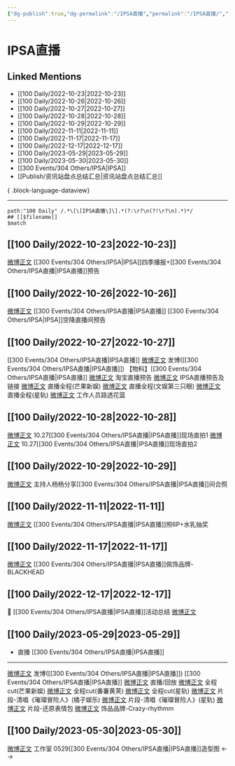 ```yaml
---
{"dg-publish":true,"dg-permalink":"/IPSA直播","permalink":"/IPSA直播/","title":"IPSA直播","tags":[null],"created":"2022-11-08T23:39:07.000+08:00","updated":"2023-05-31T16:04:14.819+08:00"}
---
```


# IPSA直播

## Linked Mentions
- [[100 Daily/2022-10-23\|2022-10-23]]
- [[100 Daily/2022-10-26\|2022-10-26]]
- [[100 Daily/2022-10-27\|2022-10-27]]
- [[100 Daily/2022-10-28\|2022-10-28]]
- [[100 Daily/2022-10-29\|2022-10-29]]
- [[100 Daily/2022-11-11\|2022-11-11]]
- [[100 Daily/2022-11-17\|2022-11-17]]
- [[100 Daily/2022-12-17\|2022-12-17]]
- [[100 Daily/2023-05-29\|2023-05-29]]
- [[100 Daily/2023-05-30\|2023-05-30]]
- [[300 Events/304 Others/IPSA\|IPSA]]
- [[Publish/资讯站盘点总结汇总\|资讯站盘点总结汇总]]

{ .block-language-dataview}

---

```expander
path:"100 Daily" /.*\[\[IPSA直播\]\].*(?:\r?\n(?!\r?\n).*)*/
## [[$filename]]
$match
```
## [[100 Daily/2022-10-23\|2022-10-23]]
[微博正文](http://weibo.com/1851789841/MbBT6AZhe) [[300 Events/304 Others/IPSA\|IPSA]]四季播报+[[300 Events/304 Others/IPSA直播\|IPSA直播]]预告
## [[100 Daily/2022-10-26\|2022-10-26]]
[微博正文](http://weibo.com/1851789841/Mc4b1F7VW) [[300 Events/304 Others/IPSA直播\|IPSA直播]] [[300 Events/304 Others/IPSA\|IPSA]]空降直播间预告
## [[100 Daily/2022-10-27\|2022-10-27]]
[[300 Events/304 Others/IPSA直播\|IPSA直播]]
[微博正文](http://weibo.com/1736988591/Mce0Lwa2J) 发博([[300 Events/304 Others/IPSA直播\|IPSA直播]])
【物料】[[300 Events/304 Others/IPSA直播\|IPSA直播]]
[微博正文](http://weibo.com/5887304985/Mc7kcDsP2) 淘宝直播预告
[微博正文](http://weibo.com/1851789841/Mcdq1froY) IPSA直播预告及链接
[微博正文](http://weibo.com/1591169702/MchYHa7B7) 直播全程(芒果新娱)
[微博正文](http://weibo.com/1371117067/MchZJjz7F) 直播全程(文娱第三只眼)
[微博正文](https://m.weibo.cn/6466290670/4829326703334723) 直播全程(星轨)
[微博正文](https://m.weibo.cn/1749072691/4829308101854615) 工作人员路透花篮
## [[100 Daily/2022-10-28\|2022-10-28]]
[微博正文](http://weibo.com/6513304603/McmPgnv7l) 10.27[[300 Events/304 Others/IPSA直播\|IPSA直播]]现场直拍1
[微博正文](http://weibo.com/7633014126/McqvSciFc) 10.27[[300 Events/304 Others/IPSA直播\|IPSA直播]]现场直拍2
## [[100 Daily/2022-10-29\|2022-10-29]]
[微博正文](http://weibo.com/1645425130/MczYc1ydO) 主持人杨杨分享[[300 Events/304 Others/IPSA直播\|IPSA直播]]间合照
## [[100 Daily/2022-11-11\|2022-11-11]]
[微博正文](http://weibo.com/1851789841/MeyTHaZfl) [[300 Events/304 Others/IPSA直播\|IPSA直播]]照6P+水乳抽奖
## [[100 Daily/2022-11-17\|2022-11-17]]
[微博正文](https://m.weibo.cn/3979705074/4836755469238305) [[300 Events/304 Others/IPSA直播\|IPSA直播]]佩饰品牌-BLACKHEAD
## [[100 Daily/2022-12-17\|2022-12-17]]
💫 [[300 Events/304 Others/IPSA直播\|IPSA直播]]活动总结 [微博正文](https://m.weibo.cn/6466290670/4847667916571684)
## [[100 Daily/2023-05-29\|2023-05-29]]
  - 直播 [[300 Events/304 Others/IPSA直播\|IPSA直播]]
---
[微博正文](http://weibo.com/1736988591/N2OopbAq5) 发博([[300 Events/304 Others/IPSA直播\|IPSA直播]])
[[300 Events/304 Others/IPSA直播\|IPSA直播]]
[微博正文](http://weibo.com/1851789841/N2NO229jV) 直播/回放
[微博正文](http://weibo.com/1591169702/N2RVbc74t) 全程cut(芒果新娱)
[微博正文](http://weibo.com/1786590437/N2S51CRIs) 全程cut(番薯黄荚)
[微博正文](http://weibo.com/6466290670/N2SQreyAV) 全程cut(星轨)
[微博正文](http://weibo.com/5291824241/N2RFnkVEl) 片段-清唱《璀璨冒险人》(橘子娱乐)
[微博正文](http://weibo.com/6466290670/N2STCxjxa) 片段-清唱《璀璨冒险人》(星轨)
[微博正文](https://weibo.com/3314422837/N2RJuluTp) 片段-还原表情包
[微博正文](http://weibo.com/6404591614/N2S5AgJyC) 饰品品牌-Crazy-rhythmm
## [[100 Daily/2023-05-30\|2023-05-30]]
[微博正文](http://weibo.com/7478855230/N2WPYtjdZ) 工作室 0529[[300 Events/304 Others/IPSA直播\|IPSA直播]]造型图
<-->
